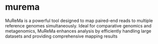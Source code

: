 # murema
MuReMa is a powerful tool designed to map paired-end reads to multiple reference genomes simultaneously. Ideal for comparative genomics and metagenomics, MuReMa enhances analysis by efficiently handling large datasets and providing comprehensive mapping results
